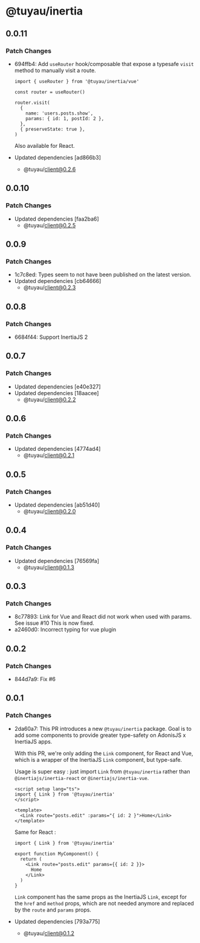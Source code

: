 # @tuyau/inertia

## 0.0.11

### Patch Changes

- 694ffb4: Add `useRouter` hook/composable that expose a typesafe `visit` method to manually visit a route.

  ```tsx
  import { useRouter } from '@tuyau/inertia/vue'

  const router = useRouter()

  router.visit(
    {
      name: 'users.posts.show',
      params: { id: 1, postId: 2 },
    },
    { preserveState: true },
  )
  ```

  Also available for React.

- Updated dependencies [ad866b3]
  - @tuyau/client@0.2.6

## 0.0.10

### Patch Changes

- Updated dependencies [faa2ba6]
  - @tuyau/client@0.2.5

## 0.0.9

### Patch Changes

- 1c7c8ed: Types seem to not have been published on the latest version.
- Updated dependencies [cb64666]
  - @tuyau/client@0.2.3

## 0.0.8

### Patch Changes

- 6684f44: Support InertiaJS 2

## 0.0.7

### Patch Changes

- Updated dependencies [e40e327]
- Updated dependencies [18aacee]
  - @tuyau/client@0.2.2

## 0.0.6

### Patch Changes

- Updated dependencies [4774ad4]
  - @tuyau/client@0.2.1

## 0.0.5

### Patch Changes

- Updated dependencies [ab51d40]
  - @tuyau/client@0.2.0

## 0.0.4

### Patch Changes

- Updated dependencies [76569fa]
  - @tuyau/client@0.1.3

## 0.0.3

### Patch Changes

- 8c77893: Link for Vue and React did not work when used with params. See issue #10
  This is now fixed.
- a2460d0: Incorrect typing for vue plugin

## 0.0.2

### Patch Changes

- 844d7a9: Fix #6

## 0.0.1

### Patch Changes

- 2da60a7: This PR introduces a new `@tuyau/inertia` package. Goal is to add some components to provide greater type-safety on AdonisJS x InertiaJS apps.

  With this PR, we're only adding the `Link` component, for React and Vue, which is a wrapper of the InertiaJS `Link` component, but type-safe.

  Usage is super easy : just import `Link` from `@tuyau/inertia` rather than `@inertiajs/inertia-react` or `@inertiajs/inertia-vue`.

  ```vue
  <script setup lang="ts">
  import { Link } from '@tuyau/inertia'
  </script>

  <template>
    <Link route="posts.edit" :params="{ id: 2 }">Home</Link>
  </template>
  ```

  Same for React :

  ```tsx
  import { Link } from '@tuyau/inertia'

  export function MyComponent() {
    return (
      <Link route="posts.edit" params={{ id: 2 }}>
        Home
      </Link>
    )
  }
  ```

  `Link` component has the same props as the InertiaJS `Link`, except for the `href` and `method` props, which are not needed anymore and replaced by the `route` and `params` props.

- Updated dependencies [793a775]
  - @tuyau/client@0.1.2
